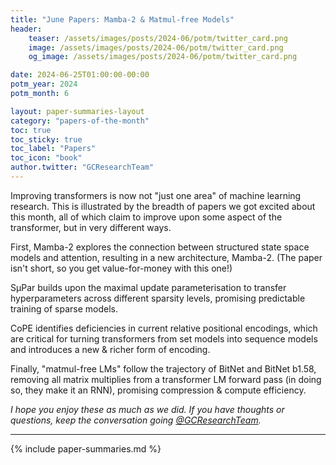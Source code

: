 ```yaml
---
title: "June Papers: Mamba-2 & Matmul-free Models"
header:
    teaser: /assets/images/posts/2024-06/potm/twitter_card.png
    image: /assets/images/posts/2024-06/potm/twitter_card.png
    og_image: /assets/images/posts/2024-06/potm/twitter_card.png

date: 2024-06-25T01:00:00-00:00
potm_year: 2024
potm_month: 6

layout: paper-summaries-layout
category: "papers-of-the-month"
toc: true
toc_sticky: true
toc_label: "Papers"
toc_icon: "book"
author.twitter: "GCResearchTeam"
---
```


Improving transformers is now not "just one area" of machine learning research. This is illustrated by the breadth of papers we got excited about this month, all of which claim to improve upon some aspect of the transformer, but in very different ways.

First, Mamba-2 explores the connection between structured state space models and attention, resulting in a new architecture, Mamba-2. (The paper isn't short, so you get value-for-money with this one!)

SµPar builds upon the maximal update parameterisation to transfer hyperparameters across different sparsity levels, promising predictable training of sparse models.

CoPE identifies deficiencies in current relative positional encodings, which are critical for turning transformers from set models into sequence models and introduces a new & richer form of encoding.

Finally, "matmul-free LMs" follow the trajectory of BitNet and BitNet b1.58, removing all matrix multiplies from a transformer LM forward pass (in doing so, they make it an RNN), promising compression & compute efficiency.

_I hope you enjoy these as much as we did. If you have thoughts or questions, keep the conversation going [@GCResearchTeam](https://x.com/GCResearchTeam)._

---

{% include paper-summaries.md %}
